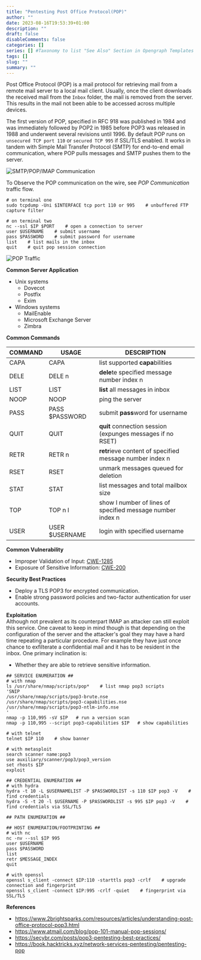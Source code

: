 ```yaml
--- 
title: "Pentesting Post Office Protocol(POP)"
author: ""
date: 2023-08-16T19:53:39+01:00
description: ""
draft: false
disableComments: false
categories: []
series: [] #Taxonomy to list "See Also" Section in Opengraph Templates
tags: []
slug: ""
summary: ""
---
```

Post Office Protocol (POP) is a mail protocol for retrieving mail from a remote mail server to a local mail client. Usually, once the client downloads the received mail from the `Inbox` folder, the mail is removed from the server. This results in the mail not been able to be accessed across multiple devices.

The first version of  POP, specified in RFC 918 was published in 1984 and was immediately followed by POP2 in 1985 before POP3 was released in 1988 and underwent several revisions until 1996. By default POP runs on `unsecured TCP port 110` or `secured TCP 995` if SSL/TLS enabled. It works in tandem with Simple Mail Transfer Protocol (SMTP) for end-to-end email communication, where POP pulls messages and SMTP pushes them to the server.

![SMTP/POP/IMAP Communication](/images/smtp/00_smtp-pop-imap-communication.png "SMTP/POP/IMAP Communication")  

To Observe the POP communication on the wire, see _POP Communication_ traffic flow.  
```shell
# on terminal one
sudo tcpdump -Uni $INTERFACE tcp port 110 or 995    # unbuffered FTP capture filter

# on terminal two
nc --ssl $IP $PORT    # open a connection to server
user $USERNAME    # submit username
pass $PASSWORD    # submit password for username
list    # list mails in the inbox
quit    # quit pop session connection
```
![POP Traffic](/images/pop/00_pop3s-traffic.png "POP3s Traffic")

**Common Server Application**
+ Unix systems
    - Dovecot
    - Postfix
    - Exim
+ Windows systems
    - MailEnable
    - Microsoft Exchange Server
    - Zimbra  
    
**Common Commands**

| COMMAND | USAGE | DESCRIPTION |
|---|---|---|
| CAPA | CAPA | list supported **capa**bilities |
| DELE | DELE n | **dele**te specified message number index n |
| LIST | LIST | **list** all messages in inbox |
| NOOP | NOOP | ping the server |
| PASS | PASS $PASSWORD | submit **pass**word for username |
| QUIT | QUIT | **quit** connection session (expunges messages if no RSET) |
| RETR | RETR n | **retr**ieve content of specified message number index n |
| RSET | RSET | unmark messages queued for deletion |
| STAT | STAT | list messages and total mailbox size |
| TOP | TOP n l | show l number of lines of specified message number index n |
| USER | USER $USERNAME | login with specified username |

**Common Vulnerability**
- Improper Validation of Input: [CWE-1285](https://www.cvedetails.com/cwe-details/1285)
- Exposure of Sensitive Information: [CWE-200](https://www.cvedetails.com/cwe-details/200)  

**Security Best Practices**
- Deploy a TLS POP3 for encrypted communication.
- Enable strong password policies and two-factor authentication for user accounts.

**Exploitation**  
Although not prevalent as its counterpart IMAP an attacker can still exploit this service. One caveat to keep in mind though is that depending on the configuration of the server and the attacker's goal they may have a hard time repeating a particular procedure. For example they have just once chance to exfilterate a confidential mail and it has to be resident in the inbox. One primary inclination is:
- Whether they are able to retrieve sensitive information.

```shell
## SERVICE ENUMERATION ## 
# with nmap
ls /usr/share/nmap/scripts/pop*    # list nmap pop3 scripts
'SNIP
/usr/share/nmap/scripts/pop3-brute.nse
/usr/share/nmap/scripts/pop3-capabilities.nse
/usr/share/nmap/scripts/pop3-ntlm-info.nse
'
nmap -p 110,995 -sV $IP   # run a version scan 
nmap -p 110,995 --script pop3-capabilities $IP   # show capabilities

# with telnet
telnet $IP 110    # show banner

# with metasploit
search scanner name:pop3
use auxiliary/scanner/pop3/pop3_version
set rhosts $IP
exploit 

## CREDENTIAL ENUMERATION ##
# with hydra
hydra -t 10 -L $USERNAMELIST -P $PASSWORDLIST -s 110 $IP pop3 -V    # find credentials
hydra -S -t 20 -l $USERNAME -P $PASSWORDLIST -s 995 $IP pop3 -V    # find credentials via SSL/TLS

## PATH ENUMERATION ##

## HOST ENUMERATION/FOOTPRINTING ##
# with nc
nc -nv --ssl $IP 995
user $USERNAME
pass $PASSWORD
list
retr $MESSAGE_INDEX
quit

# with openssl
openssl s_client -connect $IP:110 -starttls pop3 -crlf    # upgrade connection and fingerprint
openssl s_client -connect $IP:995 -crlf -quiet    # fingerprint via SSL/TLS
```

**References**  
- https://www.2brightsparks.com/resources/articles/understanding-post-office-protocol-pop3.html
- https://www.atmail.com/blog/pop-101-manual-pop-sessions/
- https://secybr.com/posts/pop3-pentesting-best-practices/
- https://book.hacktricks.xyz/network-services-pentesting/pentesting-pop